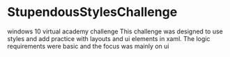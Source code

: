 # StupendousStylesChallenge
windows 10 virtual academy challenge
This challenge was designed to use styles and add practice with layouts and ui elements in xaml.
The logic requirements were basic and the focus was mainly on ui
